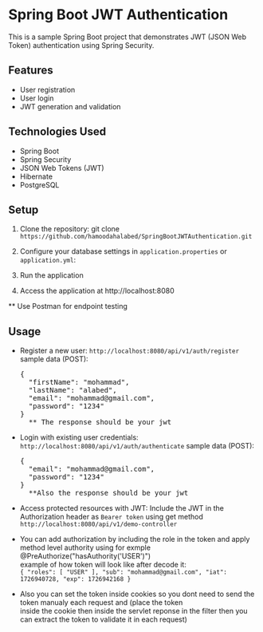 # Spring Boot JWT Authentication

This is a sample Spring Boot project that demonstrates JWT (JSON Web Token) authentication using Spring Security.

## Features

- User registration
- User login
- JWT generation and validation

## Technologies Used

- Spring Boot
- Spring Security
- JSON Web Tokens (JWT)
- Hibernate
- PostgreSQL

## Setup

1. Clone the repository: git clone `https://github.com/hamoodahalabed/SpringBootJWTAuthentication.git`

2. Configure your database settings in `application.properties` or `application.yml`:

3. Run the application

4. Access the application at http://localhost:8080

** Use Postman for endpoint testing
## Usage

- Register a new user: `http://localhost:8080/api/v1/auth/register`
  sample data (POST):
  
  <pre>
  {
    "firstName": "mohammad",
    "lastName": "alabed",
    "email": "mohammad@gmail.com",
    "password": "1234"
  } 
    ** The response should be your jwt
</pre>

- Login with existing user credentials: `http://localhost:8080/api/v1/auth/authenticate`
  sample data (POST):
  
  <pre>
  {
    "email": "mohammad@gmail.com",
    "password": "1234"
  } 
    **Also the response should be your jwt
  </pre>
  
- Access protected resources with JWT: Include the JWT in the Authorization header as `Bearer token` using get method
  `http://localhost:8080/api/v1/demo-controller`
  
- You can add authorization by including the role in the token and apply method level authority using for exmple   @PreAuthorize("hasAuthority('USER')")<br>
  example of how token will look like after decode it: <br>
  `{
  "roles": [
    "USER"
  ],
  "sub": "mohammad@gmail.com",
  "iat": 1726940728,
  "exp": 1726942168
}`

- Also you can set the token inside cookies so you dont need to send the token manualy each request and (place the token <br>
  inside the cookie then inside the servlet reponse in the filter then you can extract the token to validate it in each request)
